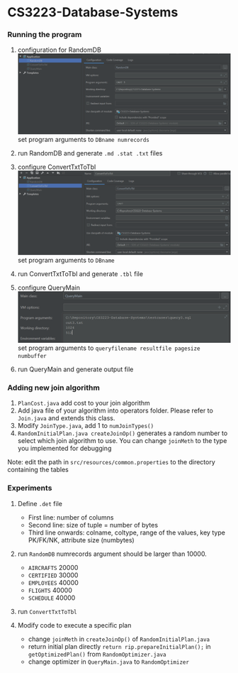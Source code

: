 # CS3223-Database-Systems

### Running the program
1. configuration for RandomDB
![RandomDB configuration](./imgs/randomdb.png)
set program arguments to `DBname numrecords`

2. run RandomDB and generate `.md .stat .txt` files

3. configure ConvertTxtToTbl 
![RandomDB configuration](./imgs/convertTxtToTbl.png)
set program arguments to `DBname`

4. run ConvertTxtToTbl and generate `.tbl` file

5. configure QueryMain
![RandomDB configuration](./imgs/queryMain.png)
set program arguments to `queryfilename resultfile pagesize numbuffer`

6. run QueryMain and generate output file

### Adding new join algorithm
1. `PlanCost.java` add cost to your join algorithm
2. Add java file of your algorithm into operators folder. Please refer to `Join.java` and extends this class.
3. Modify `JoinType.java`, add 1 to `numJoinTypes()` 
4. `RandomInitialPlan.java createJoinOp()` generates a random number to select which join algorithm to use. 
You can change `joinMeth` to the type you implemented for debugging

Note: edit the path in `src/resources/common.properties` to the directory containing the tables

### Experiments
1. Define `.det` file
    - First line: number of columns
    - Second line: size of tuple = number of bytes
    - Third line onwards: colname, coltype, range of the values, key type PK/FK/NK, attribute size (numbytes)

2. run `RandomDB` numrecords argument should be larger than 10000.
    - `AIRCRAFTS` 20000
    - `CERTIFIED` 30000
    - `EMPLOYEES` 40000
    - `FLIGHTS` 40000
    - `SCHEDULE` 40000

3. run `ConvertTxtToTbl`

4. Modify code to execute a specific plan
    - change `joinMeth` in `createJoinOp()` of `RandomInitialPlan.java`
    - return initial plan directly `return rip.prepareInitialPlan();` in `getOptimizedPlan()` from `RandomOptimizer.java`
    - change optimizer in `QueryMain.java` to `RandomOptimizer`
